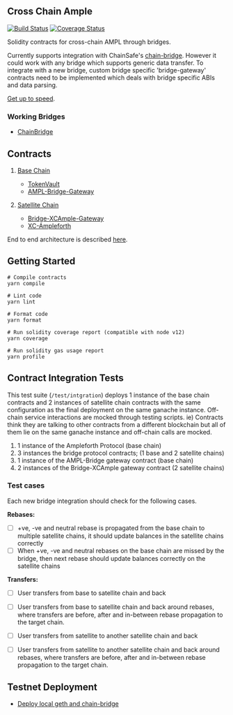 ## Cross Chain Ample

[![Build Status](https://travis-ci.com/ampleforth/cross-chain-ample.svg?token=xxNsLhLrTiyG3pc78i5v&branch=master)](https://travis-ci.com/ampleforth/ampl-bridge-solidity)&nbsp;[![Coverage Status](https://coveralls.io/repos/github/ampleforth/ampl-bridge-solidity/badge.svg?branch=master&t=QkPsQb)](https://coveralls.io/github/ampleforth/ampl-bridge-solidity?branch=master)

Solidity contracts for cross-chain AMPL through bridges.

Currently supports integration with ChainSafe's [chain-bridge](https://github.com/ChainSafe/chainbridge-solidity). However it could work with any bridge which supports generic data transfer. To integrate with a new bridge, custom bridge specific 'bridge-gateway' contracts need to be implemented which deals with bridge specific ABIs and data parsing.

[Get up to speed](https://github.com/ampleforth/ampl-bridge-solidity/wiki/AMPL-Bridge-Primer).

### Working Bridges
  * [ChainBridge](https://github.com/ampleforth/ampl-bridge-solidity/wiki/AMPL-ChainBridge)

## Contracts

1. [Base Chain](./contracts/base-chain)
    * [TokenVault](./contracts/base-chain/TokenVault.sol)
    * [AMPL-Bridge-Gateway](./contracts/base-chain/bridge-gateways)

2. [Satellite Chain](./contracts/satellite-chain)
    * [Bridge-XCAmple-Gateway](./contracts/satellite-chain/bridge-gateways)
    * [XC-Ampleforth](./contracts/satellite-chain/xc-ampleforth)

End to end architecture is described [here](https://github.com/ampleforth/ampl-bridge-solidity/wiki/AMPL-Bridge-Architecture).

## Getting Started

```
# Compile contracts
yarn compile

# Lint code
yarn lint

# Format code
yarn format

# Run solidity coverage report (compatible with node v12)
yarn coverage

# Run solidity gas usage report
yarn profile
```

## Contract Integration Tests

This test suite (`/test/intgration`) deploys 1 instance of the base chain contracts and 2 instances
of satellite chain contracts with the same configuration as the final deployment on the same ganache instance. Off-chain service interactions are mocked through testing scripts. ie) Contracts think they are talking to other contracts from a different blockchain but all of them lie on the same ganache instance and off-chain calls are mocked.


1) 1 instance of the Ampleforth Protocol (base chain)
2) 3 instances the bridge protocol contracts; (1 base and 2 satellite chains)
3) 1 instance of the AMPL-Bridge gateway contract (base chain)
4) 2 instances of the Bridge-XCAmple gateway contract (2 satellite chains)

### Test cases

Each new bridge integration should check for the following cases.

**Rebases:**
- [ ] +ve, -ve and neutral rebase is propagated from the base chain to multiple satellite chains, it should update balances in the satellite chains correctly
- [ ] When +ve, -ve and neutral rebases on the base chain are missed by the bridge, then next rebase should update balances correctly on the satellite chains

**Transfers:**
- [ ] User transfers from base to satellite chain and back
- [ ] User transfers from base to satellite chain and back around rebases, where transfers are before, after and in-between rebase propagation to the target chain.

- [ ] User transfers from satellite to another satellite chain and back
- [ ] User transfers from satellite to another satellite chain and back around rebases, where transfers are before, after and in-between rebase propagation to the target chain.


## Testnet Deployment

* [Deploy local geth and chain-bridge](https://github.com/ampleforth/cross-chain-ample/wiki/Chainbridge---Local-geth-deployment)
